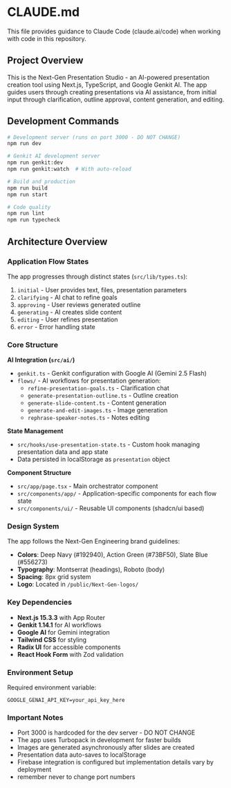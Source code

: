 # CLAUDE.md

This file provides guidance to Claude Code (claude.ai/code) when working with code in this repository.

## Project Overview

This is the Next-Gen Presentation Studio - an AI-powered presentation creation tool using Next.js, TypeScript, and Google Genkit AI. The app guides users through creating presentations via AI assistance, from initial input through clarification, outline approval, content generation, and editing.

## Development Commands

```bash
# Development server (runs on port 3000 - DO NOT CHANGE)
npm run dev

# Genkit AI development server
npm run genkit:dev
npm run genkit:watch  # With auto-reload

# Build and production
npm run build
npm run start

# Code quality
npm run lint
npm run typecheck
```

## Architecture Overview

### Application Flow States
The app progresses through distinct states (`src/lib/types.ts`):
1. `initial` - User provides text, files, presentation parameters
2. `clarifying` - AI chat to refine goals
3. `approving` - User reviews generated outline
4. `generating` - AI creates slide content
5. `editing` - User refines presentation
6. `error` - Error handling state

### Core Structure

**AI Integration (`src/ai/`)**
- `genkit.ts` - Genkit configuration with Google AI (Gemini 2.5 Flash)
- `flows/` - AI workflows for presentation generation:
  - `refine-presentation-goals.ts` - Clarification chat
  - `generate-presentation-outline.ts` - Outline creation
  - `generate-slide-content.ts` - Content generation
  - `generate-and-edit-images.ts` - Image generation
  - `rephrase-speaker-notes.ts` - Notes editing

**State Management**
- `src/hooks/use-presentation-state.ts` - Custom hook managing presentation data and app state
- Data persisted in localStorage as `presentation` object

**Component Structure**
- `src/app/page.tsx` - Main orchestrator component
- `src/components/app/` - Application-specific components for each flow state
- `src/components/ui/` - Reusable UI components (shadcn/ui based)

### Design System

The app follows the Next-Gen Engineering brand guidelines:
- **Colors**: Deep Navy (#192940), Action Green (#73BF50), Slate Blue (#556273)
- **Typography**: Montserrat (headings), Roboto (body)
- **Spacing**: 8px grid system
- **Logo**: Located in `/public/Next-Gen-logos/`

### Key Dependencies
- **Next.js 15.3.3** with App Router
- **Genkit 1.14.1** for AI workflows
- **Google AI** for Gemini integration
- **Tailwind CSS** for styling
- **Radix UI** for accessible components
- **React Hook Form** with Zod validation

### Environment Setup

Required environment variable:
```
GOOGLE_GENAI_API_KEY=your_api_key_here
```

### Important Notes

- Port 3000 is hardcoded for the dev server - DO NOT CHANGE
- The app uses Turbopack in development for faster builds
- Images are generated asynchronously after slides are created
- Presentation data auto-saves to localStorage
- Firebase integration is configured but implementation details vary by deployment
- remember never to change port numbers